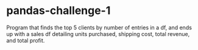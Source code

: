 # pandas-challenge-1

Program that finds the top 5 clients by number of entries in a df, and ends up with a sales df detailing units purchased, shipping cost, total revenue, and total profit.
